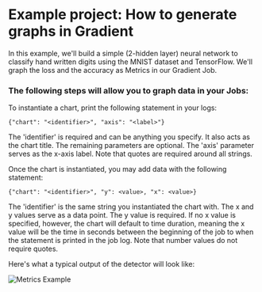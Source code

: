 # Example project: How to generate graphs in Gradient

In this example,  we'll build a simple (2-hidden layer) neural network to classify hand written digits using the MNIST dataset and TensorFlow.  We'll graph the loss and the accuracy as Metrics in our Gradient Job.

### The following steps will allow you to graph data in your Jobs:

To instantiate a chart, print the following statement in your logs:

```{"chart": "<identifier>", "axis": "<label>"}```

The 'identifier' is required and can be anything you specify. It also acts as the chart title. The remaining parameters are optional. The 'axis' parameter serves as the x-axis label. Note that quotes are required around all strings.

Once the chart is instantiated, you may add data with the following statement:

```{"chart": "<identifier>", "y": <value>, "x": <value>}```

The 'identifier' is the same string you instantiated the chart with. The x and y values serve as a data point. The y value is required. If no x value is specified, however, the chart will default to time duration, meaning the x value will be the time in seconds between the beginning of the job to when the statement is printed in the job log. Note that number values do not require quotes.

Here's what a typical output of the detector will look like:

![Metrics Example](https://i.imgur.com/ZBuGMNi.png)
